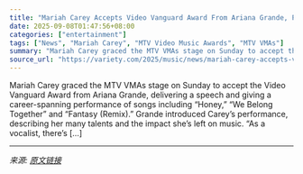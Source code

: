 ```yaml
---
title: "Mariah Carey Accepts Video Vanguard Award From Ariana Grande, Performs Career-Spanning Medley at MTV VMAs"
date: 2025-09-08T01:47:56+08:00
categories: ["entertainment"]
tags: ["News", "Mariah Carey", "MTV Video Music Awards", "MTV VMAs"]
summary: "Mariah Carey graced the MTV VMAs stage on Sunday to accept the Video Vanguard Award from Ariana Grande, delivering a speech and giving a career-spanning performance of songs including &#8220;Honey,&#8"
source_url: "https://variety.com/2025/music/news/mariah-carey-accepts-vanguard-award-ariana-grande-mtv-vmas-1236509753/"
---
```


Mariah Carey graced the MTV VMAs stage on Sunday to accept the Video Vanguard Award from Ariana Grande, delivering a speech and giving a career-spanning performance of songs including &#8220;Honey,&#8221; &#8220;We Belong Together&#8221; and &#8220;Fantasy (Remix).&#8221; Grande introduced Carey&#8217;s performance, describing her many talents and the impact she&#8217;s left on music. &#8220;As a vocalist, there&#8217;s [&#8230;]

---

*来源: [原文链接](https://variety.com/2025/music/news/mariah-carey-accepts-vanguard-award-ariana-grande-mtv-vmas-1236509753/)*
